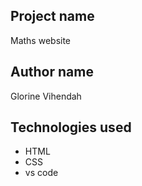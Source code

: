## Project name
Maths website

## Author name
Glorine Vihendah

## Technologies used
- HTML
- CSS
- vs code

